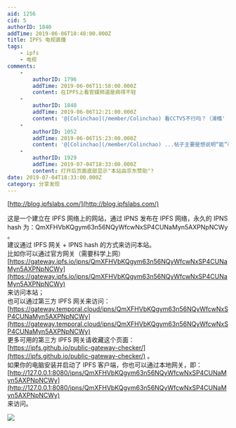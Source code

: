 ```yaml
---
aid: 1256
cid: 5
authorID: 1840
addTime: 2019-06-06T10:48:00.000Z
title: IPFS 电视直播
tags:
    - ipfs
    - 电视
comments:
    -
        authorID: 1796
        addTime: 2019-06-06T11:58:00.000Z
        content: 在IPFS上看官媒频道是病得不轻
    -
        authorID: 1840
        addTime: 2019-06-06T12:21:00.000Z
        content: '@[Colinchao](/member/Colinchao) 看CCTV5不行吗？（滑稽'
    -
        authorID: 1052
        addTime: 2019-06-06T15:23:00.000Z
        content: '@[Colinchao](/member/Colinchao) ...帖子主要是想说明“能”看，不是说非推荐你们在这儿看cctv'
    -
        authorID: 1929
        addTime: 2019-07-04T18:33:00.000Z
        content: 打开后页面底部显示"本站由京东赞助"?
date: 2019-07-04T18:33:00.000Z
category: 分享发现
---
```


[http://blog.ipfslabs.com/](http://blog.ipfslabs.com/)

这是一个建立在 IPFS 网络上的网站，通过 IPNS 发布在 IPFS 网络，永久的 IPNS hash 为：QmXFHVbKQgym63n56NQyWfcwNxSP4CUNaMyn5AXPNpNCWy 。  
建议通过 IPFS 网关 + IPNS hash 的方式来访问本站。  
比如你可以通过官方网关（需要科学上网）  
[https://gateway.ipfs.io/ipns/QmXFHVbKQgym63n56NQyWfcwNxSP4CUNaMyn5AXPNpNCWy](https://gateway.ipfs.io/ipns/QmXFHVbKQgym63n56NQyWfcwNxSP4CUNaMyn5AXPNpNCWy)  
来访问本站；  
也可以通过第三方 IPFS 网关来访问：  
[https://gateway.temporal.cloud/ipns/QmXFHVbKQgym63n56NQyWfcwNxSP4CUNaMyn5AXPNpNCWy](https://gateway.temporal.cloud/ipns/QmXFHVbKQgym63n56NQyWfcwNxSP4CUNaMyn5AXPNpNCWy)  
更多可用的第三方 IPFS 网关请收藏这个页面：  
[https://ipfs.github.io/public-gateway-checker/](https://ipfs.github.io/public-gateway-checker/) 。  
如果你的电脑安装并启动了 IPFS 客户端，你也可以通过本地网关，即：  
[http://127.0.0.1:8080/ipns/QmXFHVbKQgym63n56NQyWfcwNxSP4CUNaMyn5AXPNpNCWy](http://127.0.0.1:8080/ipns/QmXFHVbKQgym63n56NQyWfcwNxSP4CUNaMyn5AXPNpNCWy)  
来访问。

![](https://telegra.ph/file/b9e409cd7b83debbe8d33.png)

